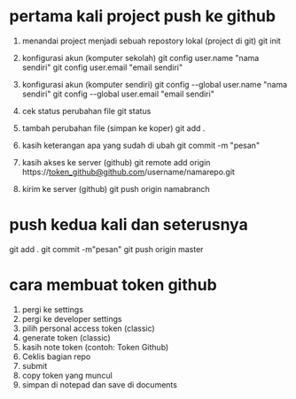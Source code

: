 # pertama kali project  push ke github
1. menandai project menjadi sebuah repostory lokal (project di git)
   git init
2. konfigurasi akun (komputer sekolah)
   git config user.name "nama sendiri"
   git config user.email "email sendiri"

2. konfigurasi akun (komputer sendiri)
   git config --global user.name  "nama sendiri"
   git config --global user.email "email sendiri"

3. cek status perubahan file
   git status

4. tambah perubahan file (simpan ke koper)
   git add .

5. kasih keterangan apa yang sudah di ubah
   git commit -m "pesan"

6. kasih akses ke server (github)
   git remote add origin https://token_github@github.com/username/namarepo.git

7. kirim ke server (github)
   git push origin namabranch

# push kedua kali dan seterusnya
git add .
git commit -m"pesan"
git push origin master

# cara membuat token github
1. pergi ke settings
2. pergi ke developer settings
3. pilih personal access token (classic)
4. generate token (classic)
5. kasih note token (contoh: Token Github)
6. Ceklis bagian repo
7. submit
8. copy token yang muncul
9. simpan di notepad dan save di documents 

